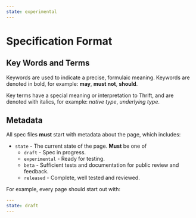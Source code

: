 ```yaml
---
state: experimental
---
```


# Specification Format

## Key Words and Terms

Keywords are used to indicate a precise, formulaic meaning. Keywords are denoted in bold, for example: **may**, **must not**, **should**.

Key terms have a special meaning or interpretation to Thrift, and are denoted with italics, for example: *native type*, *underlying type*.

## Metadata

All spec files **must** start with metadata about the page, which includes:

- `state` - The current state of the page. **Must** be one of
  - `draft` - Spec in progress.
  - `experimental` - Ready for testing.
  - `beta` - Sufficient tests and documentation for public review and feedback.
  - `released` - Complete, well tested and reviewed.

For example, every page should start out with:

```yaml
---
state: draft
---
```

